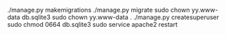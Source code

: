 ./manage.py makemigrations
./manage.py migrate
sudo chown yy.www-data db.sqlite3
sudo chown yy.www-data .
./manage.py createsuperuser
sudo chmod 0664 db.sqlite3
sudo service apache2 restart
